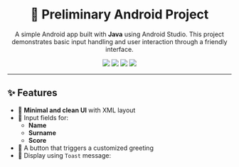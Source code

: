 <h1 align="center">📱 Preliminary Android Project</h1>

<p align="center">
  A simple Android app built with <strong>Java</strong> using Android Studio. This project demonstrates basic input handling and user interaction through a friendly interface.
</p>

<p align="center">
  <img src="https://img.shields.io/badge/Java-%23ED8B00.svg?style=for-the-badge&logo=java&logoColor=white"/>
  <img src="https://img.shields.io/badge/Kotlin-%230095D5.svg?style=for-the-badge&logo=kotlin&logoColor=white"/>
  <img src="https://img.shields.io/badge/XML-%23E44D26.svg?style=for-the-badge&logo=xml&logoColor=white"/>
  <img src="https://img.shields.io/badge/Android%20Studio-2022-green?style=for-the-badge&logo=androidstudio"/>
</p>

---

## ✨ Features

- 🎨 **Minimal and clean UI** with XML layout
- 📝 Input fields for:
  - **Name**
  - **Surname**
  - **Score**
- 🔘 A button that triggers a customized greeting
- 📢 Display using `Toast` message:
  
